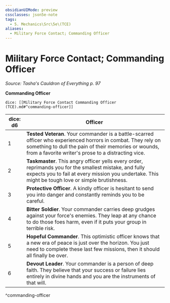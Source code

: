 ```yaml
---
obsidianUIMode: preview
cssclasses: json5e-note
tags:
  - 5. Mechanics\Src\5e\(TCE)
aliases:
  - Military Force Contact; Commanding Officer
---
```

# Military Force Contact; Commanding Officer
*Source: Tasha's Cauldron of Everything p. 97* 

**Commanding Officer**

`dice: [[Military Force Contact Commanding Officer (TCE).md#^commanding-officer]]`

| dice: d6 | Officer |
|----------|---------|
| 1 | **Tested Veteran**. Your commander is a battle-scarred officer who experienced horrors in combat. They rely on something to dull the pain of their memories or wounds, from a favorite writer's prose to a distracting vice. |
| 2 | **Taskmaster**. This angry officer yells every order, reprimands you for the smallest mistake, and fully expects you to fail at every mission you undertake. This might be tough love or simple brutishness. |
| 3 | **Protective Officer**. A kindly officer is hesitant to send you into danger and constantly reminds you to be careful. |
| 4 | **Bitter Soldier**. Your commander carries deep grudges against your force's enemies. They leap at any chance to do those foes harm, even if it puts your group in terrible risk. |
| 5 | **Hopeful Commander**. This optimistic officer knows that a new era of peace is just over the horizon. You just need to complete these last few missions, then it should all finally be over. |
| 6 | **Devout Leader**. Your commander is a person of deep faith. They believe that your success or failure lies entirely in divine hands and you are the instruments of that will. |
^commanding-officer
